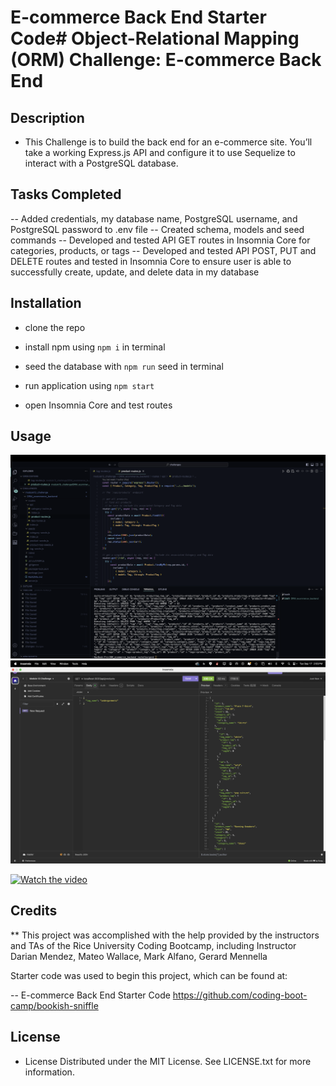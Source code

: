 # E-commerce Back End Starter Code# Object-Relational Mapping (ORM) Challenge: E-commerce Back End

## Description

- This Challenge is to build the back end for an e-commerce site. You’ll take a working Express.js API and configure it to use Sequelize to interact with a PostgreSQL database.

## Tasks Completed

-- Added credentials, my database name, PostgreSQL username, and PostgreSQL password to .env file
-- Created schema, models and seed commands
-- Developed and tested API GET routes in Insomnia Core for categories, products, or tags
-- Developed and tested API POST, PUT and DELETE routes and tested in Insomnia Core
to ensure user is able to successfully create, update, and delete data in my database

## Installation

- clone the repo

- install npm using `npm i` in terminal

- seed the database with `npm run` seed in terminal

- run application using `npm start`

- open Insomnia Core and test routes

## Usage

![ORM E-commerce back end screenshot vscode](public/assets/images/module13_screenshot1.png)
![ORM E-commerce back end screenshot insomnia](public/assets/images/module13_screenshot2.png)

[![Watch the video](https://img.youtube.com/vi/strUyeMHkMQ?si=rJchlfj2Wfmqn8id.jpg)](https://youtu.be/strUyeMHkMQ?si=rJchlfj2Wfmqn8id)

## Credits

\*\* This project was accomplished with the help provided by the instructors and TAs of the Rice University Coding Bootcamp, including Instructor Darian Mendez, Mateo Wallace, Mark Alfano, Gerard Mennella

Starter code was used to begin this project, which can be found at:

-- E-commerce Back End Starter Code
<https://github.com/coding-boot-camp/bookish-sniffle>

## License

- License Distributed under the MIT License. See LICENSE.txt for more information.
